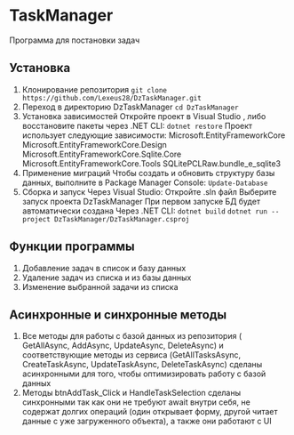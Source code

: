  # TaskManager
 Программа для постановки задач
 ## Установка
 1. Клонирование репозитория
    ```git clone https://github.com/Lexeus28/DzTaskManager.git```
 2. Переход в директорию DzTaskManager
    ```cd DzTaskManager```
 3. Установка зависимостей
    Откройте проект в Visual Studio , либо восстановите пакеты через .NET CLI:
    ```dotnet restore```
    Проект использует следующие зависимости:
    Microsoft.EntityFrameworkCore
    Microsoft.EntityFrameworkCore.Design
    Microsoft.EntityFrameworkCore.Sqlite.Core
    Microsoft.EntityFrameworkCore.Tools
    SQLitePCLRaw.bundle_e_sqlite3
 4. Применение миграций
    Чтобы создать и обновить структуру базы данных, выполните в Package Manager Console:
    ```Update-Database```
 5. Сборка и запуск
    Через Visual Studio:
    Откройте .sln файл
    Выберите запуск проекта DzTaskManager
    При первом запуске БД будет автоматически создана
    Через .NET CLI:
     ```dotnet build```
     ```dotnet run --project DzTaskManager/DzTaskManager.csproj```
## Функции программы
  1. Добавление задач в список и базу данных
  2. Удаление задач из списка и из базы данных
  3. Изменение выбранной задачи из списка
## Асинхронные и синхронные методы
  1. Все методы для работы с базой данных из репозитория ( GetAllAsync, AddAsync, UpdateAsync, DeleteAsync) и соответствующие методы из сервиса (GetAllTasksAsync, CreateTaskAsync, UpdateTaskAsync, DeleteTaskAsync)
     сделаны асинхронными для того, чтобы оптимизировать работу с базой данных
  2. Методы btnAddTask_Click и HandleTaskSelection сделаны синхронными так как они не требуют await внутри себя, не содержат долгих операций (один открывает форму, другой читает данные с уже загруженного объекта), а также они работают с UI 
